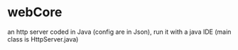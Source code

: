 # webCore
an http server coded in Java (config are in Json),
run it with a java IDE (main class is HttpServer.java)
